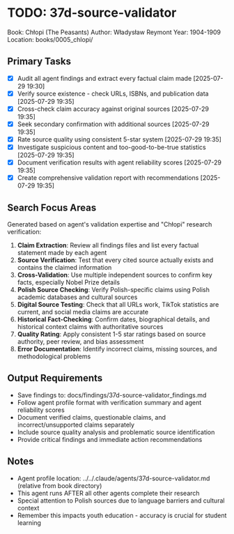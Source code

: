 # TODO: 37d-source-validator
Book: Chłopi (The Peasants)
Author: Władysław Reymont
Year: 1904-1909
Location: books/0005_chlopi/

## Primary Tasks
- [x] Audit all agent findings and extract every factual claim made [2025-07-29 19:30]
- [x] Verify source existence - check URLs, ISBNs, and publication data [2025-07-29 19:35]
- [x] Cross-check claim accuracy against original sources [2025-07-29 19:35]
- [x] Seek secondary confirmation with additional sources [2025-07-29 19:35]
- [x] Rate source quality using consistent 5-star system [2025-07-29 19:35]
- [x] Investigate suspicious content and too-good-to-be-true statistics [2025-07-29 19:35]
- [x] Document verification results with agent reliability scores [2025-07-29 19:35]
- [x] Create comprehensive validation report with recommendations [2025-07-29 19:35]

## Search Focus Areas
Generated based on agent's validation expertise and "Chłopi" research verification:

1. **Claim Extraction**: Review all findings files and list every factual statement made by each agent
2. **Source Verification**: Test that every cited source actually exists and contains the claimed information
3. **Cross-Validation**: Use multiple independent sources to confirm key facts, especially Nobel Prize details
4. **Polish Source Checking**: Verify Polish-specific claims using Polish academic databases and cultural sources
5. **Digital Source Testing**: Check that all URLs work, TikTok statistics are current, and social media claims are accurate
6. **Historical Fact-Checking**: Confirm dates, biographical details, and historical context claims with authoritative sources
7. **Quality Rating**: Apply consistent 1-5 star ratings based on source authority, peer review, and bias assessment
8. **Error Documentation**: Identify incorrect claims, missing sources, and methodological problems

## Output Requirements
- Save findings to: docs/findings/37d-source-validator_findings.md
- Follow agent profile format with verification summary and agent reliability scores
- Document verified claims, questionable claims, and incorrect/unsupported claims separately
- Include source quality analysis and problematic source identification
- Provide critical findings and immediate action recommendations

## Notes
- Agent profile location: ../../.claude/agents/37d-source-validator.md (relative from book directory)
- This agent runs AFTER all other agents complete their research
- Special attention to Polish sources due to language barriers and cultural context
- Remember this impacts youth education - accuracy is crucial for student learning